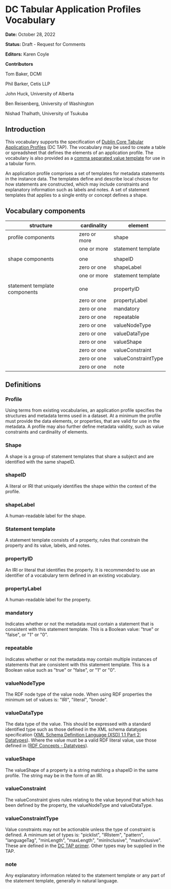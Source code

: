 # DC Tabular Application Profiles Vocabulary

**Date:**
October 28, 2022

**Status:**
Draft - Request for Comments

**Editors:**
Karen Coyle

**Contributors**

Tom Baker, DCMI

Phil Barker, Cetis LLP

John Huck, University of Alberta

Ben Reisenberg, University of Washington

Nishad Thalhath, University of Tsukuba

## Introduction

This vocabulary supports the specification of [Dublin Core Tabular Application Profiles](https://github.com/dcmi/dctap/blob/main/TAPprimer.md) (DC TAP). The vocabulary may be used to create a table or spreadsheet that defines the elements of an application profile. The vocabulary is also provided as a [comma separated value template](https://github.com/dcmi/dctap/blob/main/TAPtemplate.csv) for use in a tabular form.

An application profile comprises a set of templates for metadata statements in the instance data. The templates define and describe local choices for how statements are constructed, which may include constraints and explanatory information such as labels and notes. A set of statement templates that applies to a single entity or concept defines a shape. 


## Vocabulary components

| structure | cardinality |element | 
|---|---|--- | 
| profile components | zero or more | shape |
| | one or more | statement template
| |  |  |  |
| shape components | one | shapeID | 
| | zero or one | shapeLabel |
| | one or more | statement template |
| |  |  |  
| statement template components | one | propertyID |
| | zero or one | propertyLabel | 
| | zero or one | mandatory | 
| | zero or one | repeatable | 
| | zero or one | valueNodeType | 
| | zero or one | valueDataType | 
| | zero or one | valueShape | 
| | zero or one | valueConstraint | 
| | zero or one | valueConstraintType | 
| | zero or one | note | 


## Definitions

### Profile

Using terms from existing vocabularies, an application profile specifies the structures and metadata terms used in a dataset. At a minimum the profile must provide the data elements, or properties, that are valid for use in the metadata. A profile may also further define metadata validity, such as value constraints and cardinality of elements. 

### Shape

A shape is a group of statement templates that share a subject and are identified with the same shapeID. 

### shapeID

A literal or IRI that uniquely identifies the shape within the context of the profile.

### shapeLabel

A human-readable label for the shape.

### Statement template

A statement template consists of a property, rules that constrain the property and its value, labels, and notes. 

### propertyID

An IRI or literal that identifies the property. It is recommended to use an identifier of a vocabulary term defined in an existing vocabulary.

### propertyLabel

A human-readable label for the property.

### mandatory

Indicates whether or not the metadata must contain a statement that is consistent with this statement template. This is a Boolean value: "true" or "false", or "1" or "0".

### repeatable

Indicates whether or not the metadata may contain multiple instances of statements that are consistent with this statement template. This is a Boolean value such as "true" or "false", or "1" or "0".

### valueNodeType

The RDF node type of the value node. When using RDF properties the minimum set of values is: "IRI", "literal", "bnode".

### valueDataType
The data type of the value. This should be expressed with a standard identified type such as those defined in the XML schema datatypes specification ([XML Schema Definition Language (XSD) 1.1 Part 2: Datatypes](http://www.w3.org/TR/xmlschema11-2/)). Where the value must be a valid RDF literal value, use those defined in ([RDF Concepts - Datatypes](https://www.w3.org/TR/2014/REC-rdf11-concepts-20140225/#section-Datatypes)).

### valueShape

The valueShape of a property is a string matching a shapeID in the same profile. The string may be in the form of an IRI.

### valueConstraint

The valueConstraint gives rules relating to the value beyond that which has been defined by the property, the valueNodeType and valueDataType.

### valueConstraintType

Value constraints may not be actionable unless the type of constraint is defined. A minimum set of types is: "picklist", "IRIstem", "pattern", "languageTag", "minLength", "maxLength", "minInclusive", "maxInclusive". These are defined in the [DC TAP primer](https://github.com/dcmi/dctap/blob/main/TAPprimer.md#value-constraint-type). Other types may be supplied in the TAP.

### note

Any explanatory information related to the statement template or any part of the statement template, generally in natural language.
